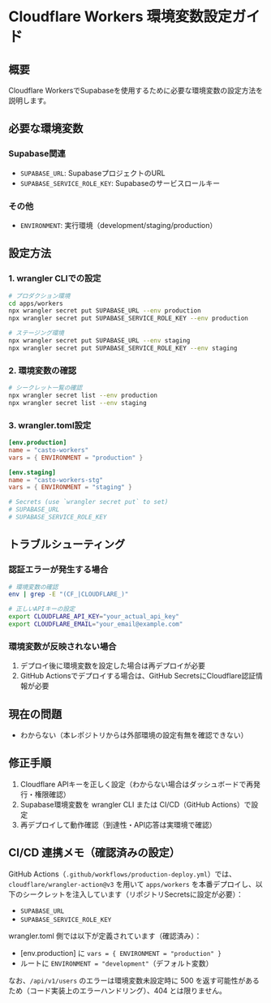 # Cloudflare Workers 環境変数設定ガイド

## 概要
Cloudflare WorkersでSupabaseを使用するために必要な環境変数の設定方法を説明します。

## 必要な環境変数

### Supabase関連
- `SUPABASE_URL`: SupabaseプロジェクトのURL
- `SUPABASE_SERVICE_ROLE_KEY`: Supabaseのサービスロールキー

### その他
- `ENVIRONMENT`: 実行環境（development/staging/production）

## 設定方法

### 1. wrangler CLIでの設定

```bash
# プロダクション環境
cd apps/workers
npx wrangler secret put SUPABASE_URL --env production
npx wrangler secret put SUPABASE_SERVICE_ROLE_KEY --env production

# ステージング環境
npx wrangler secret put SUPABASE_URL --env staging
npx wrangler secret put SUPABASE_SERVICE_ROLE_KEY --env staging
```

### 2. 環境変数の確認

```bash
# シークレット一覧の確認
npx wrangler secret list --env production
npx wrangler secret list --env staging
```

### 3. wrangler.toml設定

```toml
[env.production]
name = "casto-workers"
vars = { ENVIRONMENT = "production" }

[env.staging]
name = "casto-workers-stg"
vars = { ENVIRONMENT = "staging" }

# Secrets (use `wrangler secret put` to set)
# SUPABASE_URL
# SUPABASE_SERVICE_ROLE_KEY
```

## トラブルシューティング

### 認証エラーが発生する場合

```bash
# 環境変数の確認
env | grep -E "(CF_|CLOUDFLARE_)"

# 正しいAPIキーの設定
export CLOUDFLARE_API_KEY="your_actual_api_key"
export CLOUDFLARE_EMAIL="your_email@example.com"
```

### 環境変数が反映されない場合

1. デプロイ後に環境変数を設定した場合は再デプロイが必要
2. GitHub Actionsでデプロイする場合は、GitHub SecretsにCloudflare認証情報が必要

## 現在の問題

- わからない（本レポジトリからは外部環境の設定有無を確認できない）

## 修正手順

1. Cloudflare APIキーを正しく設定（わからない場合はダッシュボードで再発行・権限確認）
2. Supabase環境変数を wrangler CLI または CI/CD（GitHub Actions）で設定
3. 再デプロイして動作確認（到達性・API応答は実環境で確認）

## CI/CD 連携メモ（確認済みの設定）

GitHub Actions（`.github/workflows/production-deploy.yml`）では、`cloudflare/wrangler-action@v3` を用いて `apps/workers` を本番デプロイし、以下のシークレットを注入しています（リポジトリSecretsに設定が必要）：

- `SUPABASE_URL`
- `SUPABASE_SERVICE_ROLE_KEY`

wrangler.toml 側では以下が定義されています（確認済み）：

- [env.production] に `vars = { ENVIRONMENT = "production" }`
- ルートに `ENVIRONMENT = "development"`（デフォルト変数）

なお、`/api/v1/users` のエラーは環境変数未設定時に 500 を返す可能性があるため（コード実装上のエラーハンドリング）、404 とは限りません。
